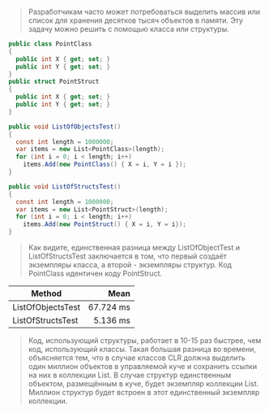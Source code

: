 > Разработчикам часто может потребоваться выделить массив или список для хранения десятков тысяч объектов в памяти. Эту задачу можно решить с помощью класса или структуры.
```csharp
public class PointClass
{
  public int X { get; set; }
  public int Y { get; set; }
}
public struct PointStruct
{
  public int X { get; set; }
  public int Y { get; set; }
}

public void ListOfObjectsTest()
{
  const int length = 1000000;
  var items = new List<PointClass>(length);
  for (int i = 0; i < length; i++)
    items.Add(new PointClass() { X = i, Y = i });
}

public void ListOfStructsTest()
{
  const int length = 1000000;
  var items = new List<PointStruct>(length);
  for (int i = 0; i < length; i++)
    items.Add(new PointStruct() { X = i, Y = i});
}
```
> Как видите, единственная разница между ListOfObjectTest и ListOfStructsTest заключается в том, что первый создаёт экземпляры класса, а второй - экземпляры структур. Код PointClass идентичен коду PointStruct.

|            Method |      Mean |
|------------------ |----------:|
| ListOfObjectsTest | 67.724 ms |
| ListOfStructsTest |  5.136 ms |
                             
> Код, использующий структуры, работает в 10-15 раз быстрее, чем код, использующий классы. Такая большая разница во времени, объясняется тем, 
> что в случае классов CLR должна выделить один миллион объектов в управляемой куче и сохранить ссылки на них в коллекции List<T>. 
> В случае структур единственным объектом, размещённым в куче, будет экземпляр коллекции List<T>. 
> Миллион структур будет встроен в этот единственный экземпляр коллекции.
